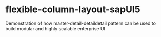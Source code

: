 # flexible-column-layout-sapUI5
Demonstration of how master-detail-detaildetail pattern can be used to build modular and highly scalable enterprise UI
